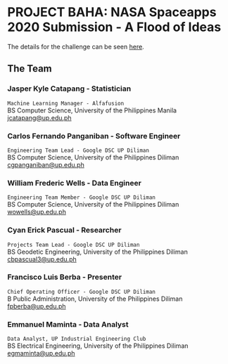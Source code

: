 # PROJECT BAHA: NASA Spaceapps 2020 Submission - A Flood of Ideas
The details for the challenge can be seen [here](https://2020.spaceappschallenge.org/challenges/confront/flood-ideas/details). 

## The Team

### **Jasper Kyle Catapang** - Statistician
`Machine Learning Manager - Alfafusion` \
BS Computer Science, University of the Philippines Manila \
jcatapang@up.edu.ph

### **Carlos Fernando Panganiban** - Software Engineer
`Engineering Team Lead - Google DSC UP Diliman` \
BS Computer Science, University of the Philippines Diliman \
cgpanganiban@up.edu.ph

### **William Frederic Wells** - Data Engineer
`Engineering Team Member - Google DSC UP Diliman` \
BS Computer Science, University of the Philippines Diliman \
wowells@up.edu.ph

### **Cyan Erick Pascual** - Researcher
`Projects Team Lead - Google DSC UP Diliman` \
BS Geodetic Engineering, University of the Philippines Diliman \
cbpascual3@up.edu.ph

### **Francisco Luis Berba** - Presenter
`Chief Operating Officer - Google DSC UP Diliman` \
B Public Administration, University of the Philippines Diliman \
fpberba@up.edu.ph

### **Emmanuel Maminta** - Data Analyst
`Data Analyst, UP Industrial Engineering Club` \
BS Electrical Engineering, University of the Philippines Diliman \
egmaminta@up.edu.ph

